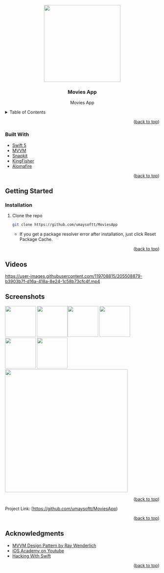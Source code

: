 
<!-- PROJECT LOGO -->
<div align="center">
  <img src="https://user-images.githubusercontent.com/72145206/201495081-d84415fe-dba5-465f-8835-a1a0f24af5e4.gif" align="center" width="250" height="250">

  </a>

  <h3 align="center"> Movies App</h3>

  <p align="center">
    Movies App
    <br />
</div>

<!-- TABLE OF CONTENTS -->
<details>
  <summary>Table of Contents</summary>
  <ol>
    <li>
      <a href="#about-the-project">About The Project</a>
      <ul>
        <li><a href="#built-with">Built With</a></li>
      </ul>
    </li>
    <li>
      <a href="#getting-started">Getting Started</a>
      <ul>
        <li><a href="#swiftpackagemanager">SPM</a></li>
        <li><a href="#installation">Installation</a></li>
      </ul>
    </li>
    <li><a href="#screenshots">Screenshots</a></li>
  </ol>
</details>

<!-- ABOUT THE PROJECT -->



<p align="right">(<a href="#top">back to top</a>)</p>

### Built With

* [Swift 5](https://swift.org/blog/swift-5-released/)
* [MVVM](https://en.wikipedia.org/wiki/Model–view–viewmodel)
* [Snapkit](https://github.com/SnapKit/SnapKit)
* [KingFisher](https://github.com/onevcat/Kingfisher)
* [Alomafire](https://github.com/Alamofire/Alamofire)




<p align="right">(<a href="#top">back to top</a>)</p>

<!-- GETTING STARTED -->
## Getting Started

### Installation

1. Clone the repo
   ```sh
   git clone https://github.com/umaysoftt/MoviesApp
   ```  
   - If you get a package resolver error after installation, just click Reset Package Cache.
   
<p align="right">(<a href="#top">back to top</a>)</p>

<!-- Screenshots -->
## Videos



https://user-images.githubusercontent.com/119708815/205508879-b3903b7f-d16a-418a-8e24-1c58b73cfc4f.mp4



## Screenshots

<img src="https://user-images.githubusercontent.com/72145206/201495314-3c0fa477-cc54-4b55-a092-b3581dd58523.png" width="100"> <img src="https://user-images.githubusercontent.com/119708815/205507431-ecc1b4d7-dbe8-42a6-853d-8e26bdc36d8c.png" width="100"><img src="https://user-images.githubusercontent.com/119708815/205507435-4759b435-9119-4985-add0-84410fe7a547.png" width="100">
<img src="https://user-images.githubusercontent.com/119708815/205507442-c976214f-3639-4aac-bb51-ab06e7f8e0d9.png" width="100">
<img src="https://user-images.githubusercontent.com/119708815/205507447-5c24f8d9-0547-4521-a0d8-d21fe6360451.png" width="100">
<img src="https://user-images.githubusercontent.com/119708815/205507462-5e48c7ef-3f1a-4066-860e-c96525b82ef0.png" width="100">
<img src="https://user-images.githubusercontent.com/119708815/205507457-2321d526-089f-4a80-a91c-9f2603d2fab5.png" width="400">
<p align="right">(<a href="#top">back to top</a>)</p>

Project Link:
    [https://github.com/umaysoftt/MoviesApp)

<p align="right">(<a href="#top">back to top</a>)</p>

<!-- ACKNOWLEDGMENTS -->
## Acknowledgments
* [MVVM Design Pattern by Ray Wenderlich](https://www.raywenderlich.com/34-design-patterns-by-tutorials-mvvm)
* [iOS Academy on Youtube](https://www.youtube.com/c/iOSAcademy)
* [Hacking With Swift](https://www.hackingwithswift.com)
<p align="right">(<a href="#top">back to top</a>)</p>
